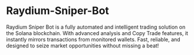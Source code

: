 # Raydium-Sniper-Bot
Raydium Sniper Bot is a fully automated and intelligent trading solution on the Solana blockchain. With advanced analysis and Copy Trade features, it instantly mirrors transactions from monitored wallets. Fast, reliable, and designed to seize market opportunities without missing a beat!
